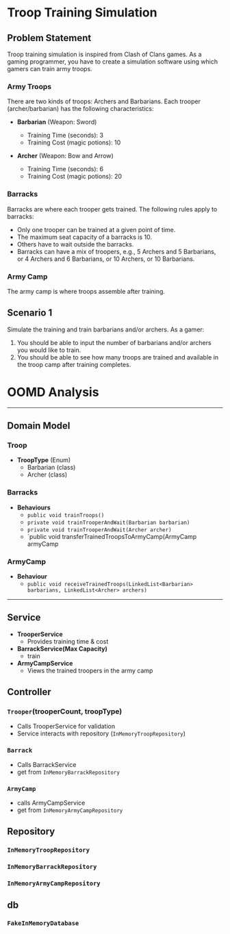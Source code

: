 # Troop Training Simulation

## Problem Statement

Troop training simulation is inspired from Clash of Clans games. As a gaming programmer, you have to create a simulation software using which gamers can train army troops.

### Army Troops

There are two kinds of troops: Archers and Barbarians. Each trooper (archer/barbarian) has the following characteristics:

- **Barbarian** (Weapon: Sword)
    - Training Time (seconds): 3
    - Training Cost (magic potions): 10

- **Archer** (Weapon: Bow and Arrow)
    - Training Time (seconds): 6
    - Training Cost (magic potions): 20

### Barracks

Barracks are where each trooper gets trained. The following rules apply to barracks:
- Only one trooper can be trained at a given point of time.
- The maximum seat capacity of a barracks is 10.
- Others have to wait outside the barracks.
- Barracks can have a mix of troopers, e.g., 5 Archers and 5 Barbarians, or 4 Archers and 6 Barbarians, or 10 Archers, or 10 Barbarians.

### Army Camp

The army camp is where troops assemble after training.

## Scenario 1

Simulate the training and train barbarians and/or archers. As a gamer:

1. You should be able to input the number of barbarians and/or archers you would like to train.
2. You should be able to see how many troops are trained and available in the troop camp after training completes.

# OOMD Analysis
---
## Domain Model

### Troop
- **TroopType** (Enum)
    - Barbarian (class)
    - Archer (class)

### Barracks
- **Behaviours**
    - `public void trainTroops()`
    - `private void trainTrooperAndWait(Barbarian barbarian)`
    - `private void trainTrooperAndWait(Archer archer)`
    - `public void transferTrainedTroopsToArmyCamp(ArmyCamp armyCamp

### ArmyCamp
- **Behaviour**
    - `public void receiveTrainedTroops(LinkedList<Barbarian> barbarians, LinkedList<Archer> archers)`
-----
## Service
- **TrooperService**
    - Provides training time & cost
- **BarrackService(Max Capacity)**
    -  train
- **ArmyCampService**
    - Views the trained troopers in the army camp

## Controller

### `Trooper`(trooperCount, troopType)
- Calls TrooperService for validation
- Service interacts with repository (`InMemoryTroopRepository`)

### `Barrack`
- Calls BarrackService
- get from `InMemoryBarrackRepository`

### `ArmyCamp`
- calls ArmyCampService
- get from `InMemoryArmyCampRepository`

## Repository
### `InMemoryTroopRepository`
### `InMemoryBarrackRepository`
### `InMemoryArmyCampRepository`

## db
### `FakeInMemoryDatabase`

